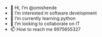 - 👋 Hi, I’m @omishende
- 👀 I’m interested in software development
- 🌱 I’m currently learning python
- 💞️ I’m looking to collaborate on IT
- 📫 How to reach me 9975655327

<!---
omishende/omishende is a ✨ special ✨ repository because its `README.md` (this file) appears on your GitHub profile.
You can click the Preview link to take a look at your changes.
--->
